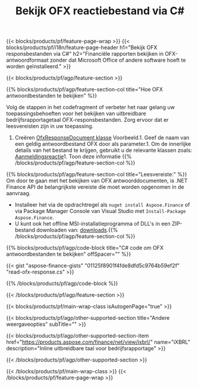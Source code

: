 ﻿---
title: Bekijk OFX reactiebestand via C#
description: Voorbeeldcode voor het bekijken van OFX antwoordbestand. Gebruik API voorbeeldcode om batch OFX responsbestanden te bekijken in op .NET gebaseerde applicaties. 
url: /nl/net/view/ofx-response/
family: finance
platformtag: net
feature: view
informat: OFX response
outformat: 
otherformats: 
---
{{< blocks/products/pf/feature-page-wrap >}}
{{< blocks/products/pf/i18n/feature-page-header h1="Bekijk OFX responsbestanden via C#" h2="Financiële rapporten bekijken in OFX-antwoordformaat zonder dat Microsoft Office of andere software hoeft te worden geïnstalleerd." >}}

{{< blocks/products/pf/agp/feature-section >}}

{{% blocks/products/pf/agp/feature-section-col title="Hoe OFX antwoordbestanden te bekijken" %}}

Volg de stappen in het codefragment of verbeter het naar gelang uw toepassingsbehoeften voor het bekijken van uitbreidbare bedrijfsrapportagetaal OFX-responsbestanden. Zorg ervoor dat er leesvereisten zijn in uw toepassing.

1. Creëren [OfxResponseDocument klasse](https://apireference.aspose.com/finance/net/aspose.finance.ofx/ofxresponsedocument) Voorbeeld.1. Geef de naam van een geldig antwoordbestand OFX door als parameter.1. Om de innerlijke details van het bestand te krijgen, gebruikt u de relevante klassen zoals: [Aanmeldingsreactie](https://apireference.aspose.com/finance/net/aspose.finance.ofx.signon/signonresponse)1. Toon deze informatie
{{% /blocks/products/pf/agp/feature-section-col %}}

{{% blocks/products/pf/agp/feature-section-col title="Leesvereiste:" %}}
Om door te gaan met het bekijken van OFX antwoorddocumenten, is .NET Finance API de belangrijkste vereiste die moet worden opgenomen in de aanvraag. 
- Installeer het via de opdrachtregel als ```nuget install Aspose.Finance``` of via Package Manager Console van Visual Studio met ```Install-Package Aspose.Finance```.
- U kunt ook het offline MSI-installatieprogramma of DLL's in een ZIP-bestand downloaden van: [downloads](https://downloads.aspose.com/finance/net).{{% /blocks/products/pf/agp/feature-section-col %}}

{{% blocks/products/pf/agp/code-block title="C# code om OFX antwoordbestanden te bekijken" offSpacer="" %}}

{{< gist "aspose-finance-gists" "01125f8901f4fde8dfd5c9764b59ef2f" "read-ofx-response.cs" >}}

{{% /blocks/products/pf/agp/code-block %}}

{{< /blocks/products/pf/agp/feature-section >}}

{{< blocks/products/pf/main-wrap-class isAutogenPage="true" >}}

{{< blocks/products/pf/agp/other-supported-section title="Andere weergaveopties" subTitle="" >}}

{{< blocks/products/pf/agp/other-supported-section-item href="https://products.aspose.com/finance/net/view/ixbrl/" name="iXBRL" description="Inline uitbreidbare taal voor bedrijfsrapportage" >}}

{{< /blocks/products/pf/agp/other-supported-section >}}

{{< /blocks/products/pf/main-wrap-class >}}
{{< /blocks/products/pf/feature-page-wrap >}}